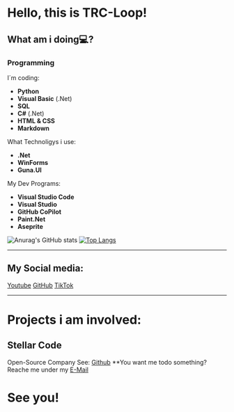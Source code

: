 # Hello, this is TRC-Loop! 

## What am i doing💻?

### Programming

I´m coding:

 - **Python**
 - **Visual Basic** (.Net)
 - **SQL**
 - **C#** (.Net)
 - **HTML & CSS**
 - **Markdown**

What Technoligys i use:

 - **.Net**
 - **WinForms**
 - **Guna.UI**

My Dev Programs:

 - **Visual Studio Code**
 - **Visual Studio**
 - **GitHub CoPilot**
 - **Paint.Net**
 - **Aseprite**

![Anurag's GitHub stats](https://github-readme-stats.vercel.app/api?username=TRC-Loop&show_icons=true&theme=dark)
[![Top Langs](https://github-readme-stats.vercel.app/api/top-langs/?username=TRC-Loop&theme=dark&layout=compact)](https://github.com/anuraghazra/github-readme-stats)

-----------------------
## My Social media:

[Youtube](https://www.youtube.com/channel/UCdOuCGsMij3JGOPQ2z6aCyA/featured)
[GitHub](https://github.com/TRC-Loop)
[TikTok](https://www.tiktok.com/@trc_loop)

----
# Projects i am involved:
## Stellar Code
Open-Source Company
See: [Github](https://github.com/stellar-coding)
**You want me todo something? Reache me under my [E-Mail](aro.yt.mail@gmail.com)
# See you!
